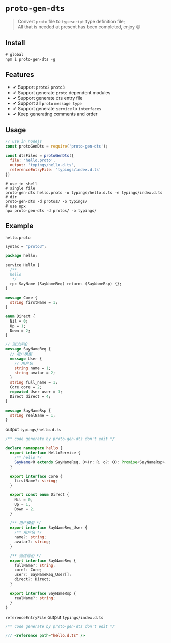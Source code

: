 # `proto-gen-dts`

> Convert `proto` file to `typescript` type definition file;   
> All that is needed at present has been completed,  enjoy 😊

## Install

```shell
# global
npm i proto-gen-dts -g
```

## Features
* ✔︎ Support `proto2` `proto3`
* ✔︎ Support generate `proto` dependent modules 
* ✔︎ Support generate `dts` entry file
* ✔︎ Support all `proto` `message type`
* ✔︎ Support generate `service` to `interfaces`
* ✔︎ Keep generating comments and order

## Usage

```js
// use in nodejs
const protoGenDts = require('proto-gen-dts');

const dtsFiles = protoGenDts({
  file: 'hello.proto',
  output: 'typings/hello.d.ts',
  referenceEntryFile: 'typings/index.d.ts'
})
```

```shell
# use in shell
# single file
proto-gen-dts hello.proto -o typings/hello.d.ts -e typings/index.d.ts
# dir
proto-gen-dts -d protos/ -o typings/
# use npx
npx proto-gen-dts -d protos/ -o typings/
```

## Example
`hello.proto`
```proto
syntax = "proto3";

package hello;

service Hello {
  /**
  hello
   */
  rpc SayName (SayNameReq) returns (SayNameRsp) {};
}

message Core {
  string firstName = 1;
}

enum Direct {
  Nil = 0;
  Up = 1;
  Down = 2;
}

// 测试评论
message SayNameReq {
  // 用户模型
  message User {
    // 用户名
    string name = 1;
    string avatar = 2;
  }
  string full_name = 1;
  Core core = 2;
  repeated User user = 3;
  Direct direct = 4;
}

message SayNameRsp {
  string realName = 1;
}
```
output `typings/hello.d.ts`
```typescript
/** code generate by proto-gen-dts don't edit */

declare namespace hello {
  export interface HelloService {
    /** hello */
    SayName<R extends SayNameReq, O>(r: R, o?: O): Promise<SayNameRsp>;
  }

  export interface Core {
    firstName?: string;
  }

  export const enum Direct {
    Nil = 0,
    Up = 1,
    Down = 2,
  }

  /** 用户模型 */
  export interface SayNameReq_User {
    /** 用户名 */
    name?: string;
    avatar?: string;
  }

  /** 测试评论 */
  export interface SayNameReq {
    fullName?: string;
    core?: Core;
    user?: SayNameReq_User[];
    direct?: Direct;
  }

  export interface SayNameRsp {
    realName?: string;
  }
}
```

`referenceEntryFile` output `typings/index.d.ts`
```typescript
/** code generate by proto-gen-dts don't edit */

/// <reference path="hello.d.ts" />
```
